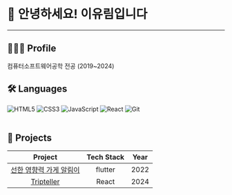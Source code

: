 # 👋 안녕하세요! 이유림입니다

---
👩🏻‍💻 Profile
---
컴퓨터소프트웨어공학 전공 (2019~2024)





## 🛠 Languages
![HTML5](https://img.shields.io/badge/-HTML5-E34F26?logo=html5&logoColor=white)
![CSS3](https://img.shields.io/badge/-CSS3-1572B6?logo=css3&logoColor=white)
![JavaScript](https://img.shields.io/badge/-JavaScript-F7DF1E?logo=javascript&logoColor=black)
![React](https://img.shields.io/badge/-React-61DAFB?logo=react&logoColor=black)
![Git](https://img.shields.io/badge/-Git-F05032?logo=git&logoColor=white)
<br>
<br>

## 🔖 Projects

|                                              Project                                              |        Tech Stack       | Year |
| :-----------------------------------------------------------------------------------------------: |  :--------------------: | :--: |
| [선한 영향력 가게 알림이](https://github.com/yurim1205/Sec_app) |       flutter      | 2022 |
| [Tripteller](https://github.com/TripTeller-repository)       |          React           |  2024 |
